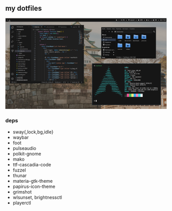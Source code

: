 ## my dotfiles

![](pictures/screenshot.png)

### deps
- sway{,lock,bg,idle}
- waybar
- foot
- pulseaudio
- polkit-gnome
- mako
- ttf-cascadia-code
- fuzzel
- thunar
- materia-gtk-theme
- papirus-icon-theme
- grimshot
- wlsunset, brightnessctl
- playerctl
